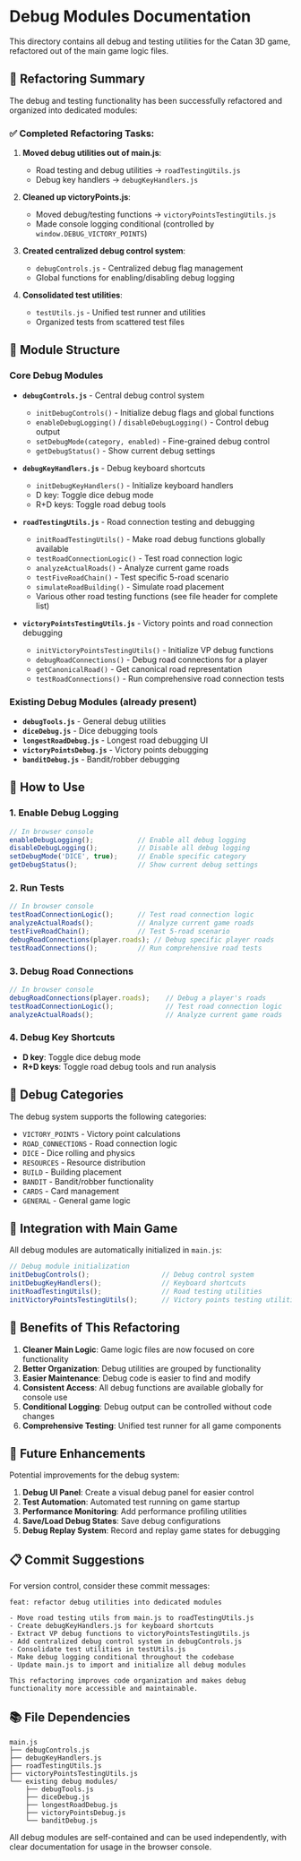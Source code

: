 # Debug Modules Documentation

This directory contains all debug and testing utilities for the Catan 3D game, refactored out of the main game logic files.

## 🎯 Refactoring Summary

The debug and testing functionality has been successfully refactored and organized into dedicated modules:

### ✅ Completed Refactoring Tasks:

1. **Moved debug utilities out of main.js**:
   - Road testing and debug utilities → `roadTestingUtils.js`
   - Debug key handlers → `debugKeyHandlers.js`

2. **Cleaned up victoryPoints.js**:
   - Moved debug/testing functions → `victoryPointsTestingUtils.js`
   - Made console logging conditional (controlled by `window.DEBUG_VICTORY_POINTS`)

3. **Created centralized debug control system**:
   - `debugControls.js` - Centralized debug flag management
   - Global functions for enabling/disabling debug logging

4. **Consolidated test utilities**:
   - `testUtils.js` - Unified test runner and utilities
   - Organized tests from scattered test files

## 📁 Module Structure

### Core Debug Modules

- **`debugControls.js`** - Central debug control system
  - `initDebugControls()` - Initialize debug flags and global functions
  - `enableDebugLogging()` / `disableDebugLogging()` - Control debug output
  - `setDebugMode(category, enabled)` - Fine-grained debug control
  - `getDebugStatus()` - Show current debug settings

- **`debugKeyHandlers.js`** - Debug keyboard shortcuts
  - `initDebugKeyHandlers()` - Initialize keyboard handlers
  - D key: Toggle dice debug mode
  - R+D keys: Toggle road debug tools

- **`roadTestingUtils.js`** - Road connection testing and debugging
  - `initRoadTestingUtils()` - Make road debug functions globally available
  - `testRoadConnectionLogic()` - Test road connection logic
  - `analyzeActualRoads()` - Analyze current game roads
  - `testFiveRoadChain()` - Test specific 5-road scenario
  - `simulateRoadBuilding()` - Simulate road placement
  - Various other road testing functions (see file header for complete list)

- **`victoryPointsTestingUtils.js`** - Victory points and road connection debugging
  - `initVictoryPointsTestingUtils()` - Initialize VP debug functions
  - `debugRoadConnections()` - Debug road connections for a player
  - `getCanonicalRoad()` - Get canonical road representation
  - `testRoadConnections()` - Run comprehensive road connection tests

### Existing Debug Modules (already present)

- **`debugTools.js`** - General debug utilities
- **`diceDebug.js`** - Dice debugging tools
- **`longestRoadDebug.js`** - Longest road debugging UI
- **`victoryPointsDebug.js`** - Victory points debugging
- **`banditDebug.js`** - Bandit/robber debugging

## 🚀 How to Use

### 1. Enable Debug Logging

```javascript
// In browser console
enableDebugLogging();           // Enable all debug logging
disableDebugLogging();          // Disable all debug logging
setDebugMode('DICE', true);     // Enable specific category
getDebugStatus();               // Show current debug settings
```

### 2. Run Tests

```javascript
// In browser console
testRoadConnectionLogic();      // Test road connection logic
analyzeActualRoads();           // Analyze current game roads
testFiveRoadChain();            // Test 5-road scenario
debugRoadConnections(player.roads); // Debug specific player roads
testRoadConnections();          // Run comprehensive road tests
```

### 3. Debug Road Connections

```javascript
// In browser console
debugRoadConnections(player.roads);    // Debug a player's roads
testRoadConnectionLogic();             // Test road connection logic
analyzeActualRoads();                  // Analyze current game roads
```

### 4. Debug Key Shortcuts

- **D key**: Toggle dice debug mode
- **R+D keys**: Toggle road debug tools and run analysis

## 🔧 Debug Categories

The debug system supports the following categories:

- `VICTORY_POINTS` - Victory point calculations
- `ROAD_CONNECTIONS` - Road connection logic
- `DICE` - Dice rolling and physics
- `RESOURCES` - Resource distribution
- `BUILD` - Building placement
- `BANDIT` - Bandit/robber functionality
- `CARDS` - Card management
- `GENERAL` - General game logic

## 📝 Integration with Main Game

All debug modules are automatically initialized in `main.js`:

```javascript
// Debug module initialization
initDebugControls();                  // Debug control system
initDebugKeyHandlers();               // Keyboard shortcuts
initRoadTestingUtils();               // Road testing utilities
initVictoryPointsTestingUtils();      // Victory points testing utilities
```

## 🎯 Benefits of This Refactoring

1. **Cleaner Main Logic**: Game logic files are now focused on core functionality
2. **Better Organization**: Debug utilities are grouped by functionality
3. **Easier Maintenance**: Debug code is easier to find and modify
4. **Consistent Access**: All debug functions are available globally for console use
5. **Conditional Logging**: Debug output can be controlled without code changes
6. **Comprehensive Testing**: Unified test runner for all game components

## 🔮 Future Enhancements

Potential improvements for the debug system:

1. **Debug UI Panel**: Create a visual debug panel for easier control
2. **Test Automation**: Automated test running on game startup
3. **Performance Monitoring**: Add performance profiling utilities
4. **Save/Load Debug States**: Save debug configurations
5. **Debug Replay System**: Record and replay game states for debugging

## 📋 Commit Suggestions

For version control, consider these commit messages:

```
feat: refactor debug utilities into dedicated modules

- Move road testing utils from main.js to roadTestingUtils.js
- Create debugKeyHandlers.js for keyboard shortcuts
- Extract VP debug functions to victoryPointsTestingUtils.js
- Add centralized debug control system in debugControls.js
- Consolidate test utilities in testUtils.js
- Make debug logging conditional throughout the codebase
- Update main.js to import and initialize all debug modules

This refactoring improves code organization and makes debug
functionality more accessible and maintainable.
```

## 📚 File Dependencies

```
main.js
├── debugControls.js
├── debugKeyHandlers.js
├── roadTestingUtils.js
├── victoryPointsTestingUtils.js
└── existing debug modules/
    ├── debugTools.js
    ├── diceDebug.js
    ├── longestRoadDebug.js
    ├── victoryPointsDebug.js
    └── banditDebug.js
```

All debug modules are self-contained and can be used independently, with clear documentation for usage in the browser console.
